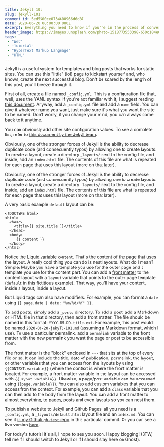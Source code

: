 ```yaml
---
title: Jekyll 101
slug: jekyll-101
comment_id: 5ed5500ce0734600966d6d87
date: 2020-06-20T08:00:00.000Z
excerpt: Everything you need to know if you're in the process of converting your static HTML site to Jekyll.
header_image: https://images.unsplash.com/photo-1518773553398-650c184e0bb3?ixlib=rb-1.2.1&q=80&fm=jpg&crop=entropy&cs=tinysrgb&w=2000&fit=max&ixid=eyJhcHBfaWQiOjExNzczfQ
tags: 
 - "Web"
 - "Tutorial"
 - "HyperText Markup Language"
 - "HTML"
---
```


<p>Jekyll is a useful system for templates and blog posts that works for static sites. You can use this "little" (lol) page to kickstart yourself and, who knows, create the next successful blog. Don't be scared by the length of this post, you'll breeze through it.</p><p>First of all, create a file named <code>_config.yml</code>. This is a configuration file that, well, uses the YAML syntax. If you're not familiar with it, I suggest reading <a href="https://docs.ansible.com/ansible/latest/reference_appendices/YAMLSyntax.html">this document</a>. Anyway, add a <code>_config.yml</code> file and add a <code>name</code> field. You can give it whatever name you want, just make sure it's what you want the site to be named. Don't worry, if you change your mind, you can always come back to it anytime.</p><p>You can obviously add other site configuration values. To see a complete list, refer to <a href="https://jekyllrb.com/docs/variables/">this document by the Jekyll team</a>.</p><p>Obviously, one of the stronger forces of Jekyll is the ability to decrease duplicate code (and consequently typos) by allowing one to create layouts. To create a layout, create a directory <code>_layouts/</code> next to the config file, and inside, add an <code>index.html</code> file. The contents of this file are what is repeated for each page that uses this layout (more on that later).</p><!--kg-card-begin: markdown--><p>Obviously, one of the stronger forces of Jekyll is the ability to decrease duplicate code (and consequently typos) by allowing one to create layouts. To create a layout, create a directory <code>_layouts/</code> next to the config file, and inside, add an <code>index.html</code> file. The contents of this file are what is repeated for each page that uses this layout (more on that later).</p>
<!--kg-card-end: markdown--><p>A very basic example <code>default</code> layout can be:</p><pre><code class="language-html">&lt;!DOCTYPE html&gt;
&lt;html&gt;
  &lt;head&gt;
    &lt;title&gt;{{ site.title }}&lt;/title&gt;
  &lt;/head&gt;
  &lt;body&gt;
     {{ content }}
  &lt;/body&gt;
&lt;/html&gt;</code></pre><p>Notice the <a href="https://jekyllrb.com/docs/liquid/">Liquid variable</a> <code>content</code>. That's the content of the page that uses the layout. A really cool thing you can do is nest layouts. What do I mean? Simple: Maybe you have a template you use for the outer page and a template you use for the content part. You can add a <a href="#front-matter">front matter</a> to the content layout with a <code>layout</code> variable that points to the outer page template (<code>default</code> in this fictitious example). That way, you'll have your content, inside a layout, inside a layout.</p><p>But Liquid tags can also have modifiers. For example, you can format a <code>date</code> using <code>{{ page.date | date: "%m/%d/%Y" }}</code>.</p><p>To add posts, simply add a <code>_posts</code> directory. To add a post, add a Markdown or HTML file in that directory, then add a front matter. The file should be named in this format: <code>YYYY-MM-DD-title.ext</code>. For example, this post would be named <code>2020-06-20-jekyll-101.md</code> (assuming a Markdown format, which I use). To use a particular permalink, add a <code>permalink</code> variable to the front matter with the new permalink you want the page or post to be accessible from.</p><!--kg-card-begin: html--><p id="front-matter">
    The front matter is the "block" enclosed in <code>---</code> that sits at the top of every file or so. It can include the title, date of publication, permalink, the layout, or other variables that you can access fron the layouts by using <code>{{CONTEXT.variable}}</code> (where the context is where the front matter is located. For example, a front matter variable in the layout can be accessed with <code>{{layout.variable}}</code>. Likewise, a page/post variable can be accessed using <code>{{page.variable}}</code>). You can also add custom variables that you can access fron the context. For example, you can add a <code>class</code> variable that you can then add to the body from the layout. You can add a front matter to almost everything, to pages, posts and even layouts so you can nest them.
</p><!--kg-card-end: html--><p>To publish a website to Jekyll and Github Pages, all you need is a <code>_config.yml</code>, a <code>_layouts/default.html</code> layout file and an <code>index.md</code>. You can see it <a href="https://github.com/Samplasion/gh-test/tree/d5799b3626feee0ab789f1cca0f1ecb63c9cb80e">in my Github <code>gh-test</code> repo</a> in this particular commit. Or you can see a live version <a href="https://samplasion.github.io/gh-test">here</a>.</p><p>For today's tutorial it's all, I hope to see you soon. Happy blogging! (BTW, tell me if I should switch to Jekyll or if I should stay here on Ghost).</p>